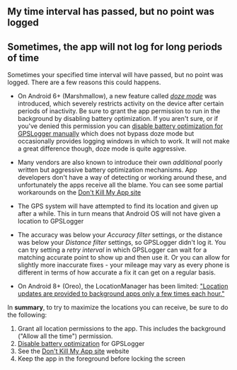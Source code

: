 ## My time interval has passed, but no point was logged 
## Sometimes, the app will not log for long periods of time

Sometimes your specified time interval will have passed, but no point was logged.  There are a few reasons this could happens. 

* On Android 6+ (Marshmallow), a new feature called *[doze mode](http://lifehacker.com/how-android-doze-works-and-how-to-tweak-it-to-save-you-1785921957)* was introduced, which severely restricts activity on the device after certain periods of inactivity. Be sure to grant the app permission to run in the background by disabling battery optimization.  If you aren't sure, or if you've denied this permission you can [disable battery optimization for GPSLogger manually](https://android.stackexchange.com/a/129075/14996) which does not bypass doze mode but occasionally provides logging windows in which to work. It will not make a great difference though, doze mode is quite aggressive.

* Many vendors are also known to introduce their own _additional_ poorly written but aggressive battery optimization mechanisms.  App developers don't have a way of detecting or working around these, and unfortunately the apps receive all the blame.  You can see some partial workarounds on the [Don't Kill My App site](https://dontkillmyapp.com/?app=GPSLogger)

* The GPS system will have attempted to find its location and given up after a while. This in turn means that Android OS will not have given a location to GPSLogger

* The accuracy was below your *Accuracy filter* settings, or the distance was below your *Distance filter* settings, so GPSLogger didn't log it. You can try setting a *retry interval* in which GPSLogger can wait for a matching accurate point to show up and then use it.  Or you can allow for slightly more inaccurate fixes - your mileage may vary as every phone is different in terms of how accurate a fix it can get on a regular basis. 

* On Android 8+ (Oreo), the LocationManager has been limited: ["Location updates are provided to background apps only a few times each hour."](https://developer.android.com/about/versions/oreo/background-location-limits)

In **summary**, to try to maximize the locations you can receive, be sure to do the following:   

1. Grant all location permissions to the app.  This includes the background ("Allow all the time") permission.
2. [Disable battery optimization](https://android.stackexchange.com/a/129075/14996) for GPSLogger
3. See the [Don't Kill My App site](https://dontkillmyapp.com/?app=GPSLogger) website
3. Keep the app in the foreground before locking the screen 
